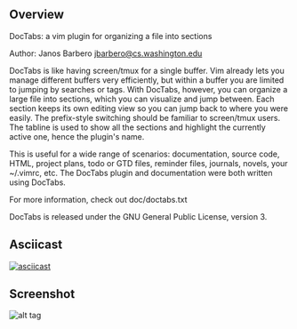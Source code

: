Overview
--------

DocTabs: a vim plugin for organizing a file into sections

Author: Janos Barbero <jbarbero@cs.washington.edu>

DocTabs is like having screen/tmux for a single buffer. Vim already
lets you manage different buffers very efficiently, but within a
buffer you are limited to jumping by searches or tags. With DocTabs,
however, you can organize a large file into sections, which you can
visualize and jump between. Each section keeps its own editing view
so you can jump back to where you were easily. The prefix-style
switching should be familiar to screen/tmux users. The tabline is
used to show all the sections and highlight the currently active
one, hence the plugin's name.

This is useful for a wide range of scenarios: documentation, source
code, HTML, project plans, todo or GTD files, reminder files,
journals, novels, your ~/.vimrc, etc. The DocTabs plugin and
documentation were both written using DocTabs.

For more information, check out doc/doctabs.txt

DocTabs is released under the GNU General Public License, version 3.

Asciicast
---------

[![asciicast](https://asciinema.org/a/107382.png)](https://asciinema.org/a/107382)


Screenshot
----------

![alt tag](https://jbarbero.github.io/img/doctabs.png)


